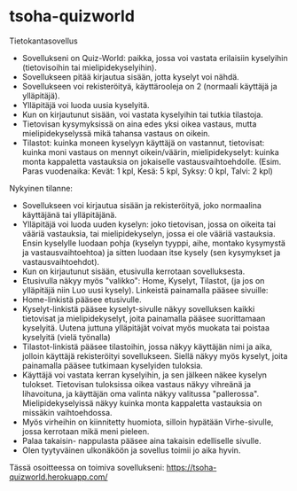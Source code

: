 # tsoha-quizworld
Tietokantasovellus

- Sovellukseni on Quiz-World: paikka, jossa voi vastata erilaisiin kyselyihin (tietovisoihin tai mielipidekyselyihin).
- Sovellukseen pitää kirjautua sisään, jotta kyselyt voi nähdä.
- Sovellukseen voi rekisteröityä, käyttärooleja on 2 (normaali käyttäjä ja ylläpitäjä).
- Ylläpitäjä voi luoda uusia kyselyitä.
- Kun on kirjautunut sisään, voi vastata kyselyihin tai tutkia tilastoja.
- Tietovisan kysymyksissä on aina edes yksi oikea vastaus, mutta mielipidekyselyssä mikä tahansa vastaus on oikein.
- Tilastot: kuinka moneen kyselyyn käyttäjä on vastannut, tietovisat: kuinka moni vastaus on mennyt oikein/väärin,
            mielipidekyselyt: kuinka monta kappaletta vastauksia on jokaiselle vastausvaihtoehdolle.
            (Esim. Paras vuodenaika: Kevät: 1 kpl, Kesä: 5 kpl, Syksy: 0 kpl, Talvi: 2 kpl)

Nykyinen tilanne:
- Sovellukseen voi kirjautua sisään ja rekisteröityä, joko normaalina käyttäjänä tai ylläpitäjänä.
- Ylläpitäjä voi luoda uuden kyselyn: joko tietovisan, jossa on oikeita tai vääriä vastauksia, tai mielipidekyselyn,
  jossa ei ole vääriä vastauksia. Ensin kyselylle luodaan pohja (kyselyn tyyppi, aihe, montako kysymystä ja vastausvaihtoehtoa) ja
  sitten luodaan itse kysely (sen kysymykset ja vastausvaihtoehdot).
- Kun on kirjautunut sisään, etusivulla kerrotaan sovelluksesta.
- Etusivulla näkyy myös "valikko": Home, Kyselyt, Tilastot, (ja jos on ylläpitäjä niin Luo uusi kysely).
  Linkeistä painamalla pääsee sivuille:
- Home-linkistä pääsee etusivulle.
- Kyselyt-linkistä pääsee kyselyt-sivulle näkyy sovelluksen kaikki tietovisat ja mielipidekyselyt, joita painamalla
  pääsee suorittamaan kyselyitä. Uutena juttuna ylläpitäjät voivat myös muokata tai poistaa kyselyitä (vielä työnalla)
- Tilastot-linkistä pääsee tilastoihin, jossa näkyy käyttäjän nimi ja aika, jolloin käyttäjä rekisteröityi sovellukseen. Siellä näkyy myös kyselyt, joita painamalla
  pääsee tutkimaan kyselyiden tuloksia.
- Käyttäjä voi vastata kerran kyselyihin, ja sen jälkeen näkee kyselyn tulokset. Tietovisan tuloksissa oikea vastaus näkyy vihreänä ja lihavoituna,
  ja käyttäjän oma valinta näkyy valitussa "pallerossa". Mielipidekyselyissä näkyy kuinka monta kappaletta vastauksia on missäkin vaihtoehdossa.
- Myös virheihin on kiinnitetty huomiota, silloin hypätään Virhe-sivulle, jossa kerrotaan mikä meni pieleen.
- Palaa takaisin- nappulasta pääsee aina takaisin edelliselle sivulle.
- Olen tyytyväinen ulkonäköön ja sovellus toimii jo aika hyvin.

Tässä osoitteessa on toimiva sovellukseni:
https://tsoha-quizworld.herokuapp.com/

